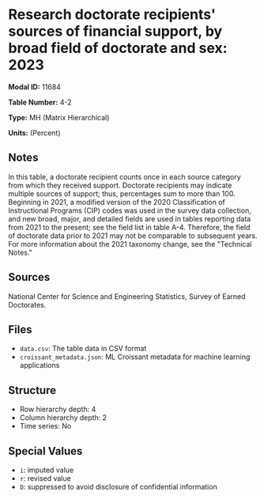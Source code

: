 # Research doctorate recipients' sources of financial support, by broad field of doctorate and sex: 2023

**Modal ID:** 11684

**Table Number:** 4-2

**Type:** MH (Matrix Hierarchical)

**Units:** (Percent)

## Notes

In this table, a doctorate recipient counts once in each source category from which they received support. Doctorate recipients may indicate multiple sources of support; thus, percentages sum to more than 100. Beginning in 2021, a modified version of the 2020 Classification of Instructional Programs (CIP) codes was used in the survey data collection, and new broad, major, and detailed fields are used in tables reporting data from 2021 to the present; see the field list in table A-4. Therefore, the field of doctorate data prior to 2021 may not be comparable to subsequent years. For more information about the 2021 taxonomy change, see the "Technical Notes."

## Sources

National Center for Science and Engineering Statistics, Survey of Earned Doctorates.

## Files

- `data.csv`: The table data in CSV format
- `croissant_metadata.json`: ML Croissant metadata for machine learning applications

## Structure

- Row hierarchy depth: 4
- Column hierarchy depth: 2
- Time series: No

## Special Values

- `i`: imputed value
- `r`: revised value
- `D`: suppressed to avoid disclosure of confidential information
